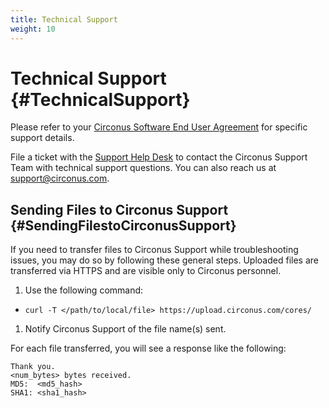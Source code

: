 ```yaml
---
title: Technical Support
weight: 10
---
```


# Technical Support {#TechnicalSupport}
Please refer to your [Circonus Software End User Agreement](https://login.circonus.com/terms) for specific support details.

File a ticket with the [Support Help Desk](https://support.circonus.com/helpdesk) to
contact the Circonus Support Team with technical support questions. You can also reach us at support@circonus.com.


## Sending Files to Circonus Support {#SendingFilestoCirconusSupport}
If you need to transfer files to Circonus Support while troubleshooting issues, you may do so by following these general steps.  Uploaded files are transferred via HTTPS and are visible only to Circonus personnel.

 1. Use the following command:
  * `curl -T </path/to/local/file> https://upload.circonus.com/cores/`
 1. Notify Circonus Support of the file name(s) sent.

For each file transferred, you will see a response like the following:
```
Thank you.
<num_bytes> bytes received.
MD5:  <md5_hash>
SHA1: <sha1_hash>
```
